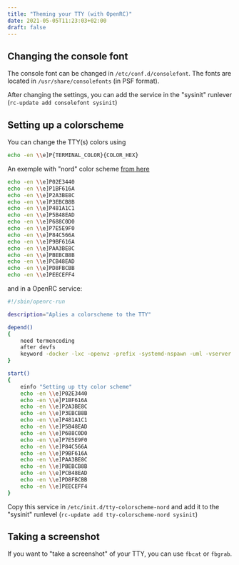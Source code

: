 ```yaml
---
title: "Theming your TTY (with OpenRC)"
date: 2021-05-05T11:23:03+02:00
draft: false
---
```


## Changing the console font

The console font can be changed in `/etc/conf.d/consolefont`. The fonts are located in `/usr/share/consolefonts` (in PSF format).

After changing the settings, you can add the service in the "sysinit" runlever (`rc-update add consolefont sysinit`)

## Setting up a colorscheme

You can change the TTY(s) colors using

```bash
echo -en \\e]P{TERMINAL_COLOR}{COLOR_HEX}
```

An exemple with "nord" color scheme [from here](https://github.com/lewisacidic/nord-tty/blob/master/nord-tty)

```bash
echo -en \\e]P02E3440
echo -en \\e]P1BF616A
echo -en \\e]P2A3BE8C
echo -en \\e]P3EBCB8B
echo -en \\e]P481A1C1
echo -en \\e]P5B48EAD
echo -en \\e]P688C0D0
echo -en \\e]P7E5E9F0
echo -en \\e]P84C566A
echo -en \\e]P9BF616A
echo -en \\e]PAA3BE8C
echo -en \\e]PBEBCB8B
echo -en \\e]PCB48EAD
echo -en \\e]PD8FBCBB
echo -en \\e]PEECEFF4
```

and in a OpenRC service:
```bash
#!/sbin/openrc-run

description="Aplies a colorscheme to the TTY"

depend()
{
	need termencoding
	after devfs
	keyword -docker -lxc -openvz -prefix -systemd-nspawn -uml -vserver -xenu
}

start()
{
	einfo "Setting up tty color scheme"
	echo -en \\e]P02E3440
	echo -en \\e]P1BF616A
	echo -en \\e]P2A3BE8C
	echo -en \\e]P3EBCB8B
	echo -en \\e]P481A1C1
	echo -en \\e]P5B48EAD
	echo -en \\e]P688C0D0
	echo -en \\e]P7E5E9F0
	echo -en \\e]P84C566A
	echo -en \\e]P9BF616A
	echo -en \\e]PAA3BE8C
	echo -en \\e]PBEBCB8B
	echo -en \\e]PCB48EAD
	echo -en \\e]PD8FBCBB
	echo -en \\e]PEECEFF4
}
```
Copy this service in `/etc/init.d/tty-colorscheme-nord` and add it to the "sysinit" runlevel (`rc-update add tty-colorscheme-nord sysinit`)

## Taking a screenshot

If you want to "take a screenshot" of your TTY, you can use `fbcat` or `fbgrab`.

